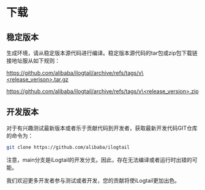 # 下载

## 稳定版本

生成环境，请从稳定版本源代码进行编译。稳定版本源代码的tar包或zip包下载链接地址服从如下规则：

[https://github.com/alibaba/ilogtail/archive/refs/tags/v\<release\_verison>.tar.gz](https://github.com/alibaba/ilogtail/archive/refs/tags/v1.0.34.tar.gz)

[https://github.com/alibaba/ilogtail/archive/refs/tags/v\<release\_version>.zip](https://github.com/alibaba/ilogtail/archive/refs/tags/v1.0.34.zip)

## 开发版本

对于有兴趣测试最新版本或者乐于贡献代码到开发者，获取最新开发代码GIT仓库的命令为：

```bash
git clone https://github.com/alibaba/ilogtail
```

注意，main分支是iLogtail的开发分支。因此，存在无法编译或者运行时出错的可能。

我们欢迎更多开发者参与测试或者开发，您的贡献将使iLogtail更加出色。
